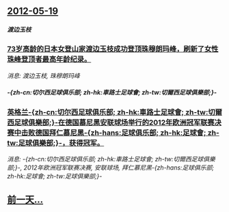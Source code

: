 ## [2012-05-19](/news/2012/05/19/index.md)

##### 渡边玉枝
### [ 73岁高龄的日本女登山家渡边玉枝成功登顶珠穆朗玛峰，刷新了女性珠峰登顶者最高年龄纪录。](/news/2012/05/19/73岁高龄的日本女登山家渡边玉枝成功登顶珠穆朗玛峰-刷新了女性珠峰登顶者最高年龄纪录.md)
_消息: 渡边玉枝, 珠穆朗玛峰_

##### -{zh-cn:切尔西足球俱乐部; zh-hk:車路士足球會; zh-tw:切爾西足球俱樂部;}-
### [ 英格兰-{zh-cn:切尔西足球俱乐部; zh-hk:車路士足球會; zh-tw:切爾西足球俱樂部;}-在德国慕尼黑安联球场举行的2012年欧洲冠军联赛决赛中击败德国拜仁慕尼黑-{zh-hans:足球俱乐部; zh-hk:足球會; zh-tw:足球俱樂部;}-，获得冠军。](/news/2012/05/19/英格兰-zh-cn-切尔西足球俱乐部-zh-hk-車路士足球會-zh-tw-切爾西足球俱樂部-在德国慕尼黑安.md)
_消息: -{zh-cn:切尔西足球俱乐部; zh-hk:車路士足球會; zh-tw:切爾西足球俱樂部;}-, 2012年欧洲冠军联赛决赛, 安联球场, 拜仁慕尼黑-{zh-hans:足球俱乐部; zh-hk:足球會; zh-tw:足球俱樂部;}-_

## [前一天...](/news/2012/05/18/index.md)

